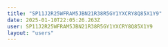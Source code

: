 ```yaml
---
title: "SP11J2R25WFRAM5JBN21R38R5GY1YXCRY8Q85X1Y9"
date: 2025-01-10T22:05:26.263Z
user: SP11J2R25WFRAM5JBN21R38R5GY1YXCRY8Q85X1Y9
layout: "users"
---
```

    